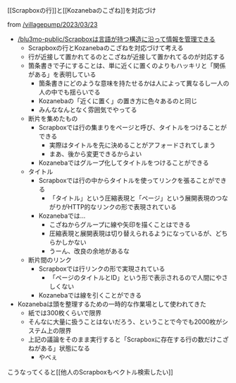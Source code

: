 
[[Scrapboxの行]]と[[Kozanebaのこざね]]を対応づけ

from [/villagepump/2023/03/23](https://scrapbox.io/villagepump/2023/03/23)
- [/blu3mo-public/Scrapboxは言語が持つ構造に沿って情報を管理できる](https://scrapbox.io/blu3mo-public/Scrapboxは言語が持つ構造に沿って情報を管理できる)
    - Scrapboxの行とKozanebaのこざねを対応づけて考える
    - 行が近接して置かれてるのとこざねが近接して置かれてるのが対応する
    - 箇条書きで子にすることは、単に近くに置くのよりもハッキリと「関係がある」を表明している
        - 箇条書きにどのような意味を持たせるかは人によって異なるし一人の人の中でも揺らいでる
        - Kozanebaの「近くに置く」の置き方に色々あるのと同じ
        - みんななんとなく雰囲気でやってる
    - 断片を集めたもの
        - Scrapboxでは行の集まりをページと呼び、タイトルをつけることができる
            - 実際はタイトルを先に決めることがアフォードされてしまう
            - まあ、後から変更できるからよい
        - Kozanebaではグループ化してタイトルをつけることができる
    - タイトル
        - Scrapboxでは行の中からタイトルを使ってリンクを張ることができる
            - 「タイトル」という圧縮表現と「ページ」という展開表現のつながりがHTTP的なリンクの形で表現されている
        - Kozanebaでは…
            - こざねからグループに線や矢印を描くことはできる
            - 圧縮表現と展開表現は切り替えられるようになっているが、どちらかしかない
            - うーん、改良の余地があるな
    - 断片間のリンク
        - Scrapboxでは行リンクの形で実現されている
            - 「ページのタイトルとID」という形で表示されるので人間にやさしくない
        - Kozanebaでは線を引くことができる
- Kozanebaは頭を整理するための一時的な作業場として使われてきた
    - 紙では300枚くらいで限界
    - そんなに大量に扱うことはないだろう、ということで今でも2000枚がシステム上の限界
    - 上記の議論をそのまま実行すると「Scrapboxに存在する行の数だけこざねがある」状態になる
        - やべぇ

こうなってくると[[他人のScrapboxもベクトル検索したい]]